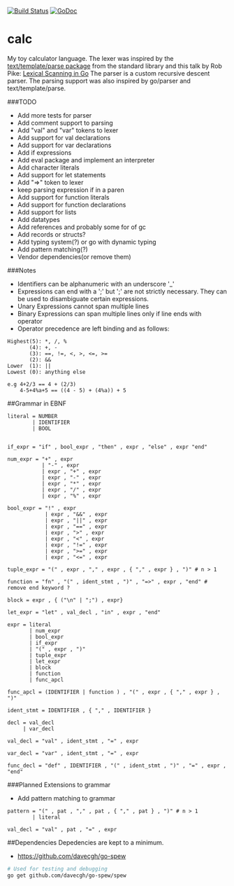 [![Build Status](https://travis-ci.org/jonfk/calc.svg)](https://travis-ci.org/jonfk/calc)
[![GoDoc](https://godoc.org/github.com/jonfk/calc?status.svg)](http://godoc.org/github.com/jonfk/calc)

calc
====

My toy calculator language. The lexer was inspired by the
[text/template/parse package](http://golang.org/pkg/text/template/parse/)
from the standard library and this talk by Rob Pike:
[Lexical Scanning in Go](https://www.youtube.com/watch?v=HxaD_trXwRE)
The parser is a custom recursive descent parser. The parsing support was
also inspired by go/parser and text/template/parse.

###TODO
- Add more tests for parser
- Add comment support to parsing
- Add "val" and "var" tokens to lexer
- Add support for val declarations
- Add support for var declarations
- Add if expressions
- Add eval package and implement an interpreter
- Add character literals
- Add support for let statements
- Add "=>" token to lexer
- keep parsing expression if in a paren
- Add support for function literals
- Add support for function declarations
- Add support for lists
- Add datatypes
- Add references and probably some for of gc
- Add records or structs?
- Add typing system(?) or go with dynamic typing
- Add pattern matching(?)
- Vendor dependencies(or remove them)

###Notes
- Identifiers can be alphanumeric with an underscore '_'
- Expressions can end with a ';' but ';' are not strictly necessary. They can be used
to disambiguate certain expressions.
- Unary Expressions cannot span multiple lines
- Binary Expressions can span multiple lines only if line ends with operator
- Operator precedence are left binding and as follows:

```
Highest(5): *, /, %
       (4): +, -
       (3): ==, !=, <, >, <=, >=
       (2): &&
Lower  (1): ||
Lowest (0): anything else

e.g 4+2/3 == 4 + (2/3)
    4-5+4%a+5 == ((4 - 5) + (4%a)) + 5
```

##Grammar in EBNF

    literal = NUMBER
            | IDENTIFIER
            | BOOL


    if_expr = "if" , bool_expr , "then" , expr , "else" , expr "end"

    num_expr = "+" , expr
               | "-" , expr
               | expr , "+" , expr
               | expr , "-" , expr
               | expr , "*" , expr
               | expr , "/" , expr
               | expr , "%" , expr

    bool_expr = "!" , expr
                | expr , "&&" , expr
                | expr , "||" , expr
                | expr , "==" , expr
                | expr , ">" , expr
                | expr , "<" , expr
                | expr , "!=" , expr
                | expr , ">=" , expr
                | expr , "<=" , expr

    tuple_expr = "(" , expr , "," , expr , { "," , expr } , ")" # n > 1

    function = "fn" , "(" , ident_stmt , ")" , "=>" , expr , "end" # remove end keyword ?

    block = expr , { ("\n" | ";") , expr}

    let_expr = "let" , val_decl , "in" , expr , "end"

    expr = literal
           | num_expr
           | bool_expr
           | if_expr
           | "(" , expr , ")"
           | tuple_expr
           | let_expr
           | block
           | function
           | func_apcl

    func_apcl = (IDENTIFIER | function ) , "(" , expr , { "," , expr } , ")"

    ident_stmt = IDENTIFIER , { "," , IDENTIFIER }

    decl = val_decl
         | var_decl

    val_decl = "val" , ident_stmt , "=" , expr

    var_decl = "var" , ident_stmt , "=" , expr

    func_decl = "def" , IDENTIFIER , "(" , ident_stmt , ")" , "=" , expr , "end"


###Planned Extensions to grammar
- Add pattern matching to grammar
```
pattern = "(" , pat , "," , pat , { "," , pat } , ")" # n > 1
        | literal

val_decl = "val" , pat , "=" , expr
```

##Dependencies
Depedencies are kept to a minimum.
- https://github.com/davecgh/go-spew
```bash
# Used for testing and debugging
go get github.com/davecgh/go-spew/spew
```